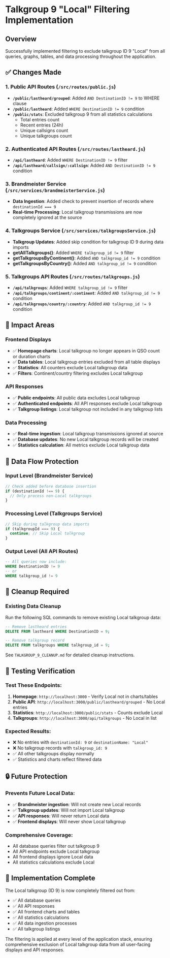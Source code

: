 # Talkgroup 9 "Local" Filtering Implementation

## Overview
Successfully implemented filtering to exclude talkgroup ID 9 "Local" from all queries, graphs, tables, and data processing throughout the application.

## ✅ Changes Made

### 1. **Public API Routes** (`/src/routes/public.js`)
- **`/public/lastheard/grouped`**: Added `AND DestinationID != 9` to WHERE clause
- **`/public/lastheard`**: Added `WHERE DestinationID != 9` condition
- **`/public/stats`**: Excluded talkgroup 9 from all statistics calculations
  - Total entries count
  - Recent entries (24h)
  - Unique callsigns count
  - Unique talkgroups count

### 2. **Authenticated API Routes** (`/src/routes/lastheard.js`)
- **`/api/lastheard`**: Added `WHERE DestinationID != 9` filter
- **`/api/lastheard/callsign/:callsign`**: Added `AND DestinationID != 9` condition

### 3. **Brandmeister Service** (`/src/services/brandmeisterService.js`)
- **Data Ingestion**: Added check to prevent insertion of records where `destinationId === 9`
- **Real-time Processing**: Local talkgroup transmissions are now completely ignored at the source

### 4. **Talkgroups Service** (`/src/services/talkgroupsService.js`)
- **Talkgroup Updates**: Added skip condition for talkgroup ID 9 during data imports
- **getAllTalkgroups()**: Added `WHERE talkgroup_id != 9` filter
- **getTalkgroupsByContinent()**: Added `AND talkgroup_id != 9` condition
- **getTalkgroupsByCountry()**: Added `AND talkgroup_id != 9` condition

### 5. **Talkgroups API Routes** (`/src/routes/talkgroups.js`)
- **`/api/talkgroups`**: Added `WHERE talkgroup_id != 9` filter
- **`/api/talkgroups/continent/:continent`**: Added `AND talkgroup_id != 9` condition
- **`/api/talkgroups/country/:country`**: Added `AND talkgroup_id != 9` condition

## 🎯 **Impact Areas**

### **Frontend Displays**
- ✅ **Homepage charts**: Local talkgroup no longer appears in QSO count or duration charts
- ✅ **Data tables**: Local talkgroup entries excluded from all table displays
- ✅ **Statistics**: All counters exclude Local talkgroup data
- ✅ **Filters**: Continent/country filtering excludes Local talkgroup

### **API Responses**
- ✅ **Public endpoints**: All public data excludes Local talkgroup
- ✅ **Authenticated endpoints**: All API responses exclude Local talkgroup
- ✅ **Talkgroup listings**: Local talkgroup not included in any talkgroup lists

### **Data Processing**
- ✅ **Real-time ingestion**: Local talkgroup transmissions ignored at source
- ✅ **Database updates**: No new Local talkgroup records will be created
- ✅ **Statistics calculation**: All metrics exclude Local talkgroup data

## 🔄 **Data Flow Protection**

### **Input Level** (Brandmeister Service)
```javascript
// Check added before database insertion
if (destinationId !== 9) {
  // Only process non-Local talkgroups
}
```

### **Processing Level** (Talkgroups Service)
```javascript
// Skip during talkgroup data imports
if (talkgroupId === 9) {
  continue; // Skip Local talkgroup
}
```

### **Output Level** (All API Routes)
```sql
-- All queries now include:
WHERE DestinationID != 9
-- or
WHERE talkgroup_id != 9
```

## 🧹 **Cleanup Required**

### **Existing Data Cleanup**
Run the following SQL commands to remove existing Local talkgroup data:

```sql
-- Remove lastheard entries
DELETE FROM lastheard WHERE DestinationID = 9;

-- Remove talkgroup record
DELETE FROM talkgroups WHERE talkgroup_id = 9;
```

See `TALKGROUP_9_CLEANUP.md` for detailed cleanup instructions.

## 🧪 **Testing Verification**

### **Test These Endpoints:**
1. **Homepage**: `http://localhost:3000` - Verify Local not in charts/tables
2. **Public API**: `http://localhost:3000/public/lastheard/grouped` - No Local entries
3. **Statistics**: `http://localhost:3000/public/stats` - Counts exclude Local
4. **Talkgroups**: `http://localhost:3000/api/talkgroups` - No Local in list

### **Expected Results:**
- ❌ No entries with `destinationId: 9` or `destinationName: "Local"`
- ❌ No talkgroup records with `talkgroup_id: 9`
- ✅ All other talkgroups display normally
- ✅ Statistics and charts reflect filtered data

## 🔒 **Future Protection**

### **Prevents Future Local Data:**
- ✅ **Brandmeister ingestion**: Will not create new Local records
- ✅ **Talkgroup updates**: Will not import Local talkgroup
- ✅ **API responses**: Will never return Local data
- ✅ **Frontend displays**: Will never show Local talkgroup

### **Comprehensive Coverage:**
- All database queries filter out talkgroup 9
- All API endpoints exclude Local talkgroup
- All frontend displays ignore Local data
- All statistics calculations exclude Local

## 🎉 **Implementation Complete**

The Local talkgroup (ID 9) is now completely filtered out from:
- ✅ All database queries
- ✅ All API responses  
- ✅ All frontend charts and tables
- ✅ All statistics calculations
- ✅ All data ingestion processes
- ✅ All talkgroup listings

The filtering is applied at every level of the application stack, ensuring comprehensive exclusion of Local talkgroup data from all user-facing displays and API responses.